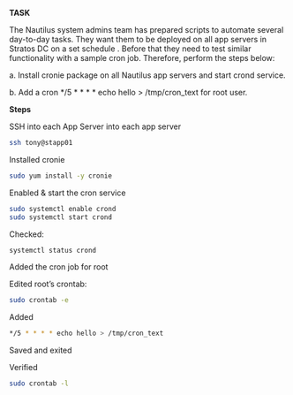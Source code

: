 **TASK**

The Nautilus system admins team has prepared scripts to automate several day-to-day tasks. They want them to be deployed on all app servers in Stratos DC on a set schedule
.
Before that they need to test similar functionality with a sample cron job. Therefore, perform the steps below: 

a. Install cronie package on all Nautilus app servers and start crond service. 

b. Add a cron */5 * * * * echo hello > /tmp/cron_text for root user.

**Steps**

SSH into each App Server into each app server 

```bash
ssh tony@stapp01
```
Installed cronie

```bash
sudo yum install -y cronie
```

Enabled & start the cron service

```bash
sudo systemctl enable crond
sudo systemctl start crond
```

Checked:

```bash
systemctl status crond
```


Added the cron job for root

Edited root’s crontab:

```bash
sudo crontab -e
```

Added

```bash
*/5 * * * * echo hello > /tmp/cron_text
```

Saved and exited

Verified

```bash
sudo crontab -l
```
